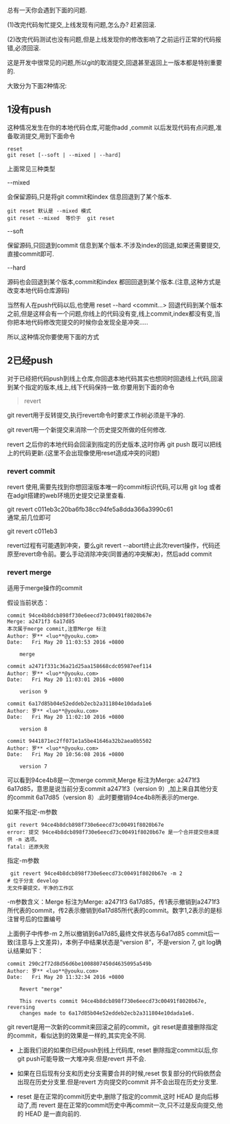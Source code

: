 总有一天你会遇到下面的问题.

(1)改完代码匆忙提交,上线发现有问题,怎么办? 赶紧回滚.

(2)改完代码测试也没有问题,但是上线发现你的修改影响了之前运行正常的代码报错,必须回滚.



这是开发中很常见的问题,所以git的取消提交,回退甚至返回上一版本都是特别重要的.

大致分为下面2种情况:



## 1没有push

这种情况发生在你的本地代码仓库,可能你add ,commit 以后发现代码有点问题,准备取消提交,用到下面命令
```
reset
git reset [--soft | --mixed | --hard]
```

上面常见三种类型



--mixed

会保留源码,只是将git commit和index 信息回退到了某个版本.
```
git reset 默认是 --mixed 模式 
git reset --mixed  等价于  git reset
```

--soft

保留源码,只回退到commit 信息到某个版本.不涉及index的回退,如果还需要提交,直接commit即可.



--hard

源码也会回退到某个版本,commit和index 都回回退到某个版本.(注意,这种方式是改变本地代码仓库源码)

当然有人在push代码以后,也使用 reset --hard <commit...> 回退代码到某个版本之前,但是这样会有一个问题,你线上的代码没有变,线上commit,index都没有变,当你把本地代码修改完提交的时候你会发现全是冲突.....

所以,这种情况你要使用下面的方式





## 2已经push

对于已经把代码push到线上仓库,你回退本地代码其实也想同时回退线上代码,回滚到某个指定的版本,线上,线下代码保持一致.你要用到下面的命令

> revert

git revert用于反转提交,执行revert命令时要求工作树必须是干净的.

git revert用一个新提交来消除一个历史提交所做的任何修改.

revert 之后你的本地代码会回滚到指定的历史版本,这时你再 git push 既可以把线上的代码更新.(这里不会出现像使用reset造成冲突的问题)

### revert commit

revert 使用,需要先找到你想回滚版本唯一的commit标识代码,可以用 git log 或者在adgit搭建的web环境历史提交记录里查看.

git revert c011eb3c20ba6fb38cc94fe5a8dda366a3990c61  
通常,前几位即可

git revert c011eb3

revert过程有可能遇到冲突，要么git revert --abort终止此次revert操作，代码还原至revert命令前。要么手动消除冲突(同普通的冲突解决)，然后add commit

### revert merge
适用于merge操作的commit

假设当前状态：
```
commit 94ce4b8dcb898f730e6eecd73c00491f8020b67e
Merge: a2471f3 6a17d85
本次属于merge commit,注意Merge 标注
Author: 罗** <luo**@youku.com>
Date:   Fri May 20 11:03:53 2016 +0800

    merge

commit a2471f331c36a21d25aa158668cdc05987eef114
Author: 罗** <luo**@youku.com>
Date:   Fri May 20 11:03:01 2016 +0800

    verison 9

commit 6a17d85b04e52eddeb2ecb2a311804e10dada1e6
Author: 罗** <luo**@youku.com>
Date:   Fri May 20 11:02:10 2016 +0800

    version 8

commit 9441871ec2ff071e1a5be41646a32b2aea0b5502
Author: 罗** <luo**@youku.com>
Date:   Fri May 20 10:56:08 2016 +0800

    version 7
```
可以看到94ce4b8是一次merge commit,Merge 标注为Merge: a2471f3 6a17d85，意思是说当前分支commit a2471f3（version 9）,加上来自其他分支的commit 6a17d85（version 8）.此时要撤销94ce4b8所表示的merge.

如果不指定-m参数
```
git revert 94ce4b8dcb898f730e6eecd73c00491f8020b67e
error: 提交 94ce4b8dcb898f730e6eecd73c00491f8020b67e 是一个合并提交但未提供 -m 选项。
fatal: 还原失败
```
指定-m参数
```
 git revert 94ce4b8dcb898f730e6eecd73c00491f8020b67e -m 2
# 位于分支 develop
无文件要提交，干净的工作区
```
-m参数含义：Merge 标注为Merge: a2471f3 6a17d85，传1表示撤销到a2471f3所代表的commit，传2表示撤销到6a17d85所代表的commit。数字1,2表示的是标注冒号后的位置编号

上面例子中传参-m 2,所以撤销到6a17d85,最终文件状态与6a17d85 commit后一致(注意与上文差异)，本例子中结果状态是“version 8”，不是version 7, git log确认结果如下：
```
commit 290c2f72d8d56d6be1008807450d4635095a549b
Author: 罗** <luo**@youku.com>
Date:   Fri May 20 11:32:34 2016 +0800

    Revert "merge"

    This reverts commit 94ce4b8dcb898f730e6eecd73c00491f8020b67e, reversing
    changes made to 6a17d85b04e52eddeb2ecb2a311804e10dada1e6.
```

git revert是用一次新的commit来回滚之前的commit，git reset是直接删除指定的commit，看似达到的效果是一样的,其实完全不同.


* 上面我们说的如果你已经push到线上代码库, reset 删除指定commit以后,你git push可能导致一大堆冲突.但是revert 并不会.

* 如果在日后现有分支和历史分支需要合并的时候,reset 恢复部分的代码依然会出现在历史分支里.但是revert 方向提交的commit 并不会出现在历史分支里.

* reset 是在正常的commit历史中,删除了指定的commit,这时 HEAD 是向后移动了,而 revert 是在正常的commit历史中再commit一次,只不过是反向提交,他的 HEAD 是一直向前的.